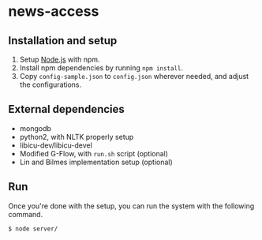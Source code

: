 # news-access

## Installation and setup
1. Setup [Node.js](https://nodejs.org/) with npm.
2. Install npm dependencies by running `npm install`.
3. Copy `config-sample.json` to `config.json` wherever needed, and adjust the configurations.

## External dependencies
- mongodb
- python2, with NLTK properly setup
- libicu-dev/libicu-devel
- Modified G-Flow, with `run.sh` script (optional)
- Lin and Bilmes implementation setup (optional)

## Run
Once you're done with the setup, you can run the system with the following command.

```$ node server/```
